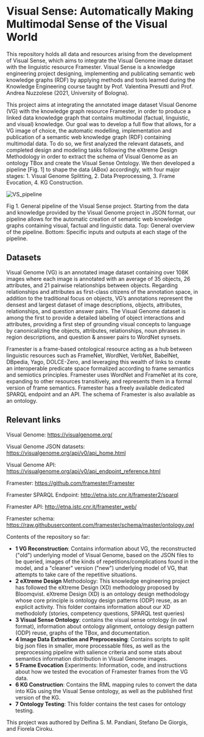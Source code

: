# Visual Sense: Automatically Making Multimodal Sense of the Visual World

This repository holds all data and resources arising from the development of Visual Sense, which aims to integrate the Visual Genome image dataset with the linguistic resource Framester. Visual Sense is a knowledge engineering project designing, implementing and publicating semantic web knowledge graphs (RDF) by applying methods and tools learned during the Knowledge Engineering course taught by Prof. Valentina Presutti and Prof. Andrea Nuzzolese (2021, University of Bologna).

This project aims at integrating the annotated image dataset Visual Genome (VG) with the knowledge graph resource Framester, in order to produce a linked data knowledge graph that contains multimodal (factual, linguistic, and visual) knowledge. Our goal was to develop a full flow that allows, for a VG image of choice, the automatic modelling, implementation and publication of a semantic web knowledge graph (RDF) containing multimodal data. To do so, we first analyzed the relevant datasets, and completed design and modeling tasks following the eXtreme Design Methodology in order to extract the schema of Visual Genome as an ontology TBox and create the Visual Sense Ontology. We then developed a pipeline [Fig. 1] to shape the data (ABox) accordingly, with four major stages: 1. Visual Genome Splitting, 2. Data Preprocessing, 3. Frame Evocation, 4. KG Construction.


![VS_pipeline](https://user-images.githubusercontent.com/44606644/136391265-1100adfe-5cc1-4930-b785-ae5254ba25cc.png)

Fig 1. General pipeline of the Visual Sense project. Starting from the data and knowledge provided by the Visual Genome project in JSON format, our pipeline allows for the automatic creation of semantic web knowledge graphs containing visual, factual and linguistic data. Top: General overview of the pipeline. Bottom: Specific inputs and outputs at each stage of the pipeline.

## Datasets

Visual Genome (VG) is an annotated image dataset containing over 108K images where each image is annotated with an average of 35 objects, 26 attributes, and 21 pairwise relationships between objects. Regarding relationships and attributes as first-class citizens of the annotation space, in addition to the traditional focus on objects, VG’s annotations represent the densest and largest dataset of image descriptions, objects, attributes, relationships, and question answer pairs. The Visual Genome dataset is among the first to provide a detailed labeling of object interactions and attributes, providing a first step of grounding visual concepts to language by canonicalizing the objects, attributes, relationships, noun phrases in region descriptions, and question & answer pairs to WordNet synsets.

Framester is a frame-based ontological resource acting as a hub between linguistic resources such as FrameNet, WordNet, VerbNet, BabelNet, DBpedia, Yago, DOLCE-Zero, and leveraging this wealth of links to create an interoperable predicate space formalized according to frame semantics and semiotics principles. Framester uses WordNet and FrameNet at its core, expanding to other resources transitively, and represents them in a formal version of frame semantics. Framester has a freely available dedicated SPARQL endpoint and an API. The schema of Framester is also available as an ontology.

## Relevant links
Visual Genome: https://visualgenome.org/

Visual Genome JSON datasets: https://visualgenome.org/api/v0/api_home.html

Visual Genome API: https://visualgenome.org/api/v0/api_endpoint_reference.html

Framester: https://github.com/framester/Framester

Framester SPARQL Endpoint: http://etna.istc.cnr.it/framester2/sparql

Framester API: http://etna.istc.cnr.it/framester_web/

Framester schema: https://raw.githubusercontent.com/framester/schema/master/ontology.owl


Contents of the repository so far:
- **1 VG Reconstruction**: Contains information about VG, the reconstructed ("old") underlying model of Visual Genome, based on the JSON files to be queried, images of the kinds of repetitions/complications found in the model, and a "cleaner" version ("new") underlying model of VG, that attempts to take care of the repetitive situations.
- **2 eXtreme Design** Methodology: This knowledge engineering project has followed the eXtreme Design (XD) methodology proposed by Bloomqvist. eXtreme Design (XD) is an ontology design methodology whose core principle is ontology design patterns (ODP) reuse, as an explicit activity. This folder contains information about our XD methodolofy (stories, competency questions, SPARQL test queries)
- **3 Visual Sense Ontology**: contains the visual sense ontology (in owl format), information about ontology alignment, ontology design pattern (ODP) reuse, graphs of the TBox, and documentation.
- **4 Image Data Extraction and Preprocessing**: Contains scripts to split big json files in smaller, more processable files, as well as the preprocessing pipeline with salience criteria and some stats about semantics information distribution in Visual Genome images.
- **5 Frame Evocation** Experiments: Information, code, and instructions about how we tested the evocation of Framester frames from the VG data.
- **6 KG Construction**: Contains the RML mapping rules to convert the data into KGs using the Visual Sense ontology, as well as the published first version of the KG.
- **7 Ontology Testing**: This folder contains the test cases for ontology testing.


This project was authored by Delfina S. M. Pandiani, Stefano De Giorgis, and Fiorela Ciroku.
